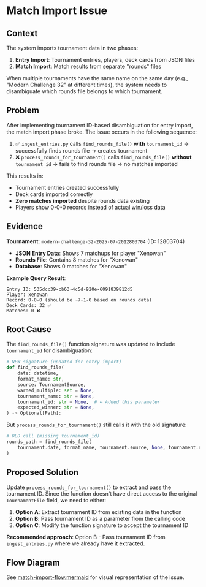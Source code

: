 # Match Import Issue

## Context

The system imports tournament data in two phases:
1. **Entry Import**: Tournament entries, players, deck cards from JSON files
2. **Match Import**: Match results from separate "rounds" files

When multiple tournaments have the same name on the same day (e.g., "Modern Challenge 32" at different times), the system needs to disambiguate which rounds file belongs to which tournament.

## Problem

After implementing tournament ID-based disambiguation for entry import, the match import phase broke. The issue occurs in the following sequence:

1. ✅ `ingest_entries.py` calls `find_rounds_file()` **with** `tournament_id` → successfully finds rounds file → creates tournament
2. ❌ `process_rounds_for_tournament()` calls `find_rounds_file()` **without** `tournament_id` → fails to find rounds file → no matches imported

This results in:
- Tournament entries created successfully
- Deck cards imported correctly  
- **Zero matches imported** despite rounds data existing
- Players show 0-0-0 records instead of actual win/loss data

## Evidence

**Tournament**: `modern-challenge-32-2025-07-2012803704` (ID: 12803704)

- **JSON Entry Data**: Shows 7 matchups for player "Xenowan"
- **Rounds File**: Contains 8 matches for "Xenowan" 
- **Database**: Shows 0 matches for "Xenowan"

**Example Query Result**:
```
Entry ID: 535dcc39-cb63-4c5d-920e-6091839812d5
Player: xenowan
Record: 0-0-0 (should be ~7-1-0 based on rounds data)
Deck Cards: 32 ✅
Matches: 0 ❌
```

## Root Cause

The `find_rounds_file()` function signature was updated to include `tournament_id` for disambiguation:

```python
# NEW signature (updated for entry import)
def find_rounds_file(
    date: datetime,
    format_name: str, 
    source: TournamentSource,
    warned_multiple: set = None,
    tournament_name: str = None,
    tournament_id: str = None,  # ← Added this parameter
    expected_winner: str = None,
) -> Optional[Path]:
```

But `process_rounds_for_tournament()` still calls it with the old signature:

```python
# OLD call (missing tournament_id)
rounds_path = find_rounds_file(
    tournament.date, format_name, tournament.source, None, tournament.name
)
```

## Proposed Solution

Update `process_rounds_for_tournament()` to extract and pass the tournament ID. Since the function doesn't have direct access to the original `TournamentFile` field, we need to either:

1. **Option A**: Extract tournament ID from existing data in the function
2. **Option B**: Pass tournament ID as a parameter from the calling code
3. **Option C**: Modify the function signature to accept the tournament ID

**Recommended approach**: Option B - Pass tournament ID from `ingest_entries.py` where we already have it extracted.

## Flow Diagram

See [match-import-flow.mermaid](./match-import-flow.mermaid) for visual representation of the issue.